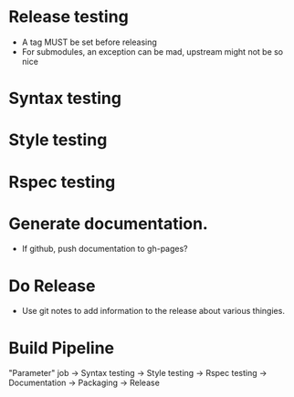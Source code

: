 # Release testing
* A tag MUST be set before releasing
* For submodules, an exception can be mad, upstream might not be so nice

# Syntax testing

# Style testing

# Rspec testing

# Generate documentation.
* If github, push documentation to gh-pages?

# Do Release
* Use git notes to add information to the release about various thingies.


# Build Pipeline

 "Parameter" job ->
 Syntax testing ->
 Style testing ->
 Rspec testing ->
 Documentation ->
 Packaging ->
 Release
